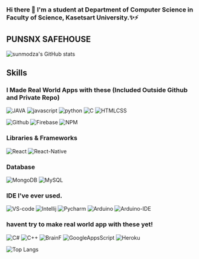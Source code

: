 ### Hi there 👋 I'm a student at Department of Computer Science in Faculty of Science, Kasetsart University.✨⚡

<!--
**punsnx/punsnx** is a ✨ _special_ ✨ repository because its `README.md` (this file) appears on your GitHub profile.

Here are some ideas to get you started:

- 🔭 I’m currently working on ...
- 🌱 I’m currently learning ...
- 👯 I’m looking to collaborate on ...
- 🤔 I’m looking for help with ...
- 💬 Ask me about ...
- 📫 How to reach me: ...
- 😄 Pronouns: ...
- ⚡ Fun fact: ...
-->
## PUNSNX SAFEHOUSE
![sunmodza's GitHub stats](https://github-readme-stats.vercel.app/api?username=punsnx&show_icons=true&theme=radical)

## Skills
### I Made Real World Apps with these (Included Outside Github and Private Repo)
  ![JAVA](https://img.shields.io/badge/Code-JAVA-red)
  ![javascript](https://img.shields.io/badge/Code-JS-yellow)
  ![python](https://img.shields.io/badge/Code-Python-darkblue)
  ![C](https://img.shields.io/badge/Code-C-yellow)
  ![HTMLCSS](https://img.shields.io/badge/Code-HTML&CSS-red)
  
  ![Github](https://img.shields.io/badge/Tool-Github-white)
  ![Firebase](https://img.shields.io/badge/DB-Firebase-orange)
  ![NPM](https://img.shields.io/badge/Tool-NPM-orange)
  
### Libraries & Frameworks
  ![React](https://img.shields.io/badge/Code-React-darkblue)
  ![React-Native](https://img.shields.io/badge/Code-ReactNative-blue)
  
### Database
  ![MongoDB](https://img.shields.io/badge/MongoDB-%234ea94b.svg?style=for-the-badge&logo=mongodb&logoColor=white)
  ![MySQL](https://img.shields.io/badge/mysql-%2300f.svg?style=for-the-badge&logo=mysql&logoColor=white)
  
### IDE I've ever used.
  ![VS-code](https://img.shields.io/badge/Tool-VScode-blue)
  ![Intellij](https://img.shields.io/badge/Tool-Intellij-purple)
  ![Pycharm](https://img.shields.io/badge/Tool-Pycharm-yellow)
  ![Arduino](https://img.shields.io/badge/Make-Arduino-Green)
  ![Arduino-IDE](https://img.shields.io/badge/Tool-Pycharm-green)
  
### havent try to make real world app with these yet!
  ![C#](https://img.shields.io/badge/Code-CSharp-yellow)
  ![C++](https://img.shields.io/badge/Code-C++-yellow)
  ![BrainF](https://img.shields.io/badge/Code-BrainF-darkgreen)
  ![GoogleAppsScript](https://img.shields.io/badge/Code-GoogleAppScript-Green)
  ![Heroku](https://img.shields.io/badge/Tool-Heroku-purple)

![Top Langs](https://github-readme-stats.vercel.app/api/top-langs/?username=punsnx&layout=compact)
